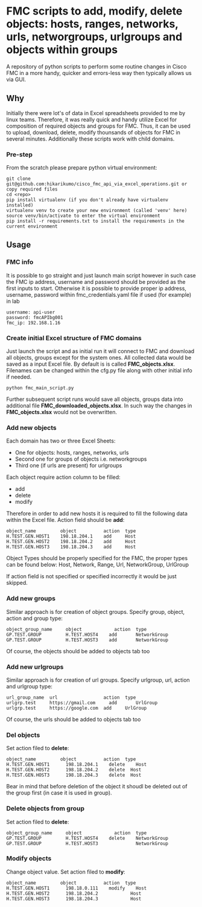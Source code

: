 # **FMC scripts to add, modify, delete objects: hosts, ranges, networks, urls, networgroups, urlgroups and objects within groups**

A repository of python scripts to perform some routine changes in Cisco FMC in a more handy, quicker and errors-less way then typically allows  us via GUI.

## Why

Initially there were lot's of data in Excel spreadsheets provided to me by linux teams. Therefore, it was really quick and handy utilize Excel for composition of required objects and groups for FMC. Thus, it can be used to upload, download, delete, modify thounsands of objects for FMC in several minutes.
Additionally these scripts work with child domains. 

### Pre-step

From the scratch please prepare python virtual environment:

```
git clone git@github.com:hikarikumo/cisco_fmc_api_via_excel_operations.git or copy required files
cd <repo>
pip install virtualenv (if you don't already have virtualenv installed)
virtualenv venv to create your new environment (called 'venv' here)
source venv/bin/activate to enter the virtual environment
pip install -r requirements.txt to install the requirements in the current environment
```

## Usage

### FMC info

It is possible to go straight and just launch main script however in such case the FMC ip address, username and password should be provided as the first inputs to start.
Otherwise it is possible to provide proper ip address, username, password within fmc_credentials.yaml file if used (for example) in lab

```---
username: api-user
password: fmcAPIbg001
fmc_ip: 192.168.1.16
```

### Create initial Excel structure of FMC domains

Just launch the script and as initial run it will connect to FMC and download all objects, groups except for the system ones.
All collected data would be saved as a input Excel file.
By default is is called **FMC_objects.xlsx**.
Filenames can be changed within the cfg.py file along with other initial info if needed.

```Launch
python fmc_main_script.py
```

Further subsequent script runs would save all objects, groups data into additional file **FMC_downloaded_objects.xlsx**.
In such way the changes in **FMC_objects.xlsx** would not be overwritten.

### Add new objects

Each domain has two or three Excel Sheets:

* One for objects: hosts, ranges, networks, urls
* Second one for groups of objects i.e. networkgroups
* Third one (if urls are present) for urlgroups

Each object require action column to be filled:

* add
* delete
* modify

Therefore in order to add new hosts it is required to fill the following data within the Excel file. Action field should be **add**:

```
object_name         object	        action	type
H.TEST.GEN.HOST1	198.18.204.1	add 	Host
H.TEST.GEN.HOST2	198.18.204.2	add	    Host
H.TEST.GEN.HOST3	198.18.204.3	add	    Host
```

Object Types should be properly specified for the FMC, the proper types can be found below:
Host, Network, Range, Url, NetworkGroup, UrlGroup

If action field is not specified or specified incorrectly it would be just skipped.

### Add new groups

Similar approach is for creation of object groups. Specify group, object, action and group type:

```
object_group_name	  object	        action	type
GP.TEST.GROUP   	  H.TEST.HOST4	  add	    NetworkGroup
GP.TEST.GROUP   	  H.TEST.HOST3	  add	    NetworkGroup
```

Of course, the objects should be added to objects tab too

### Add new urlgroups

Similar approach is for creation of url groups. Specify urlgroup, url, action and urlgroup type:

```
url_group_name	url	                action	type
urlgrp.test	    https://gmail.com	  add	    UrlGroup
urlgrp.test	    https://google.com	add	    UrlGroup
```

Of course, the urls should be added to objects tab too

### Del objects

Set action filed to **delete**:

```
object_name	        object	        action	type
H.TEST.GEN.HOST1	  198.18.204.1	  delete 	Host
H.TEST.GEN.HOST2	  198.18.204.2	  delete  Host
H.TEST.GEN.HOST3	  198.18.204.3	  delete  Host
```

Bear in mind that before deletion of the object it shoudl be deleted out of the group first (in case it is used in group).

### Delete objects from group

Set action filed to **delete**:

```
object_group_name	  object	        action	type
GP.TEST.GROUP   	  H.TEST.HOST4	  delete	NetworkGroup
GP.TEST.GROUP   	  H.TEST.HOST3		        NetworkGroup
```

### Modify objects

Change object value. Set action filed to **modify**:

```
object_name	        object	        action	type
H.TEST.GEN.HOST1	  198.18.0.111	  modify 	Host
H.TEST.GEN.HOST2	  198.18.204.2	          Host
H.TEST.GEN.HOST3	  198.18.204.3	          Host
```
